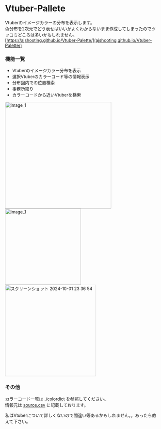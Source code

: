 # Vtuber-Pallete
Vtuberのイメージカラーの分布を表示します。  
色分布を2次元でどう表せばいいかよくわからないまま作成してしまったのでツッコミどころは多いかもしれません。  
[https://ajshooting.github.io/Vtuber-Palette/](ajshooting.github.io/Vtuber-Palette/)  

### 機能一覧
- Vtuberのイメージカラー分布を表示
- 選択Vtuberのカラーコード等の情報表示
- 分布図内での位置検索
- 事務所絞り
- カラーコードから近いVtuberを検索

<img width="350" alt="image_1" src="https://github.com/user-attachments/assets/c4558618-6ae0-4e53-a8fe-7ea6392640cf">  

<br>  

<img width="250" alt="image_1" src="https://github.com/user-attachments/assets/141d6d45-ba4d-4c2e-92df-66a7c3f1aa32">  

<br>  

<img width="300" alt="スクリーンショット 2024-10-01 23 36 54" src="https://github.com/user-attachments/assets/7ac806fb-bb30-4d5a-8c02-a5fe85b66e07">  

<br>

### その他
カラーコード一覧は [./colordict](https://github.com/ajshooting/Vtuber-Palette/tree/main/colordict) を参照してください。  
情報元は [source.csv](https://github.com/ajshooting/Vtuber-Palette/blob/main/source.csv) に記載しております。

私はVtuberについて詳しくないので間違い等あるかもしれません。。あったら教えて下さい。

